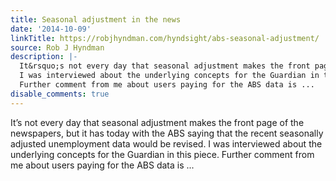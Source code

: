 ```yaml
---
title: Seasonal adjustment in the news
date: '2014-10-09'
linkTitle: https://robjhyndman.com/hyndsight/abs-seasonal-adjustment/
source: Rob J Hyndman
description: |-
  It&rsquo;s not every day that seasonal adjustment makes the front page of the newspapers, but it has today with the ABS saying that the recent seasonally adjusted unemployment data would be revised.
  I was interviewed about the underlying concepts for the Guardian in this piece.
  Further comment from me about users paying for the ABS data is ...
disable_comments: true
---
```

It&rsquo;s not every day that seasonal adjustment makes the front page of the newspapers, but it has today with the ABS saying that the recent seasonally adjusted unemployment data would be revised.
I was interviewed about the underlying concepts for the Guardian in this piece.
Further comment from me about users paying for the ABS data is ...